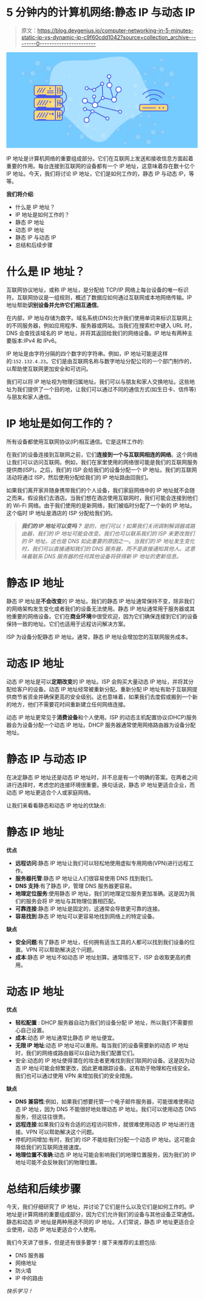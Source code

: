 # 5 分钟内的计算机网络:静态 IP 与动态 IP

> 原文：<https://blog.devgenius.io/computer-networking-in-5-minutes-static-ip-vs-dynamic-ip-c9f60cdd1042?source=collection_archive---------0----------------------->

![](img/d73e9337e2d3c85ffe7b78ec825d0ea2.png)

IP 地址是计算机网络的重要组成部分。它们在互联网上发送和接收信息方面起着重要的作用。每台连接到互联网的设备都有一个 IP 地址，这意味着存在数十亿个 IP 地址。今天，我们将讨论 IP 地址，它们是如何工作的，静态 IP 与动态 IP，等等。

**我们将介绍**:

*   什么是 IP 地址？
*   IP 地址是如何工作的？
*   静态 IP 地址
*   动态 IP 地址
*   静态 IP 与动态 IP
*   总结和后续步骤

# 什么是 IP 地址？

互联网协议地址，或称 IP 地址，是分配给 TCP/IP 网络上每台设备的唯一标识符。互联网协议是一组规则，概述了数据应如何通过互联网或本地网络传输。IP 地址帮助**识别设备并允许它们相互通信**。

在内部，IP 地址存储为数字。域名系统(DNS)允许我们使用单词来标识互联网上的不同服务器，例如应用程序、服务器或网站。当我们在搜索栏中键入 URL 时，DNS 会查找该域名的 IP 地址，并将其返回给我们的网络设备。IP 地址有两种主要版本:IPv4 和 IPv6。

IP 地址是由字符分隔的四个数字的字符串。例如，IP 地址可能是这样的:`152.132.4.23`。它们是由互联网名称与数字地址分配公司的一个部门制作的，以帮助使互联网更加安全和可访问。

我们可以将 IP 地址视为物理归属地址。我们可以与朋友和家人交换地址。这些地址为我们提供了一个目的地，让我们可以通过不同的通信方式(如生日卡、信件等)与朋友和家人通信。

# IP 地址是如何工作的？

所有设备都使用互联网协议(IP)相互通信。它是这样工作的:

在我们的设备连接到互联网之前，它们**连接到一个与互联网相连的网络**。这个网络让我们可以访问互联网。例如，我们在家里使用的网络很可能是我们的互联网服务提供商(ISP)。之后，我们的 ISP 会给我们的设备分配一个 IP 地址。我们的互联网活动将通过 ISP，然后使用分配给我们的 IP 地址路由回我们。

如果我们离开家并随身携带我们的个人设备，我们家庭网络中的 IP 地址就不会随之而来。假设我们去酒店。当我们想在酒店使用互联网时，我们可能会连接到他们的 Wi-Fi 网络。由于我们使用的是新网络，我们被临时分配了一个新的 IP 地址。这个临时 IP 地址是酒店的 ISP 分配给我们的。

> ***我们的 IP 地址可以变吗？*** *是的，他们可以！如果我们关闭调制解调器或路由器，我们的 IP 地址可能会改变。我们也可以联系我们的 ISP 来更改我们的 IP 地址。这也是 DNS 如此重要的原因之一。当我们的 IP 地址发生变化时，我们可以直接通知我们的 DNS 服务器，而不是直接通知其他人。这意味着联系 DNS 服务器的任何其他设备将获得新 IP 地址的更新信息。*

# 静态 IP 地址

静态 IP 地址是**不会改变**的 IP 地址。我们的静态 IP 地址通常保持不变，除非我们的网络架构发生变化或者我们的设备无法使用。静态 IP 地址通常用于服务器或其他重要的网络设备。它们在**商业环境**中很受欢迎，因为它们确保连接到它们的设备保持一致的地址。它们也适用于远程访问解决方案。

ISP 为设备分配静态 IP 地址。通常，静态 IP 地址会增加您的互联网服务成本。

# 动态 IP 地址

动态 IP 地址是可以**定期改变**的 IP 地址。ISP 会购买大量动态 IP 地址，并将其分配给客户的设备。动态 IP 地址经常被重新分配。重新分配 IP 地址有助于互联网提供商节省资金并确保更高的安全级别。这也意味着，如果我们去度假或搬到一个新的地方，他们不需要花时间重新建立任何网络连接。

动态 IP 地址更常见于**消费设备**和个人使用。ISP 的动态主机配置协议(DHCP)服务器会为设备分配一个动态 IP 地址。DHCP 服务器通常使用网络路由器为设备分配地址。

# 静态 IP 与动态 IP

在决定静态 IP 地址还是动态 IP 地址时，并不总是有一个明确的答案。在两者之间进行选择时，考虑您的连接环境很重要。换句话说，静态 IP 地址更适合企业，而动态 IP 地址更适合个人或家庭网络。

让我们来看看静态和动态 IP 地址的优缺点:

# 静态 IP 地址

**优点**

*   **远程访问**:静态 IP 地址让我们可以轻松地使用虚拟专用网络(VPN)进行远程工作。
*   **服务器托管**:静态 IP 地址让人们很容易使用 DNS 找到我们。
*   **DNS 支持**:有了静态 IP，管理 DNS 服务器更容易。
*   **地理定位服务**:使用静态 IP 地址，我们的地理定位服务更加准确。这是因为我们的服务会将 IP 地址与其物理位置相匹配。
*   **可靠连接**:静态 IP 地址是固定的，这通常会导致更可靠的连接。
*   **容易找到**:静态 IP 地址可以更容易地找到网络上的特定设备。

**缺点**

*   **安全问题**:有了静态 IP 地址，任何拥有适当工具的人都可以找到我们设备的位置。VPN 可以帮助解决这个问题。
*   **成本**:静态 IP 地址不如动态 IP 地址划算。通常情况下，ISP 会收取更高的费用。

# 动态 IP 地址

**优点**

*   **轻松配置** : DHCP 服务器自动为我们的设备分配 IP 地址，所以我们不需要担心自己设置。
*   **成本**:动态 IP 地址通常比静态 IP 地址便宜。
*   **无限 IP 地址**:动态 IP 地址可以重用。每当我们的设备需要新的动态 IP 地址时，我们的网络或路由器可以自动为我们配置它们。
*   安全:动态的 IP 地址使得潜在的攻击者更难找到我们联网的设备。这是因为动态 IP 地址可能会频繁更改，因此更难跟踪设备。这有助于物理和在线安全。我们也可以通过使用 VPN 来增加我们的安全措施。

**缺点**

*   **DNS 兼容性**:例如，如果我们想要托管一个电子邮件服务器，可能很难使用动态 IP 地址，因为 DNS 不能很好地处理动态 IP 地址。我们可以使用动态 DNS 服务，但这往往很贵。
*   **远程连接**:如果我们没有合适的远程访问软件，就很难使用动态 IP 地址进行连接。VPN 可以帮助解决这个问题。
*   停机时间增加:有时，我们的 ISP 不能给我们分配一个动态 IP 地址。这可能会降低我们的互联网连接速度。
*   **地理位置不准确**:动态 IP 地址可能会影响我们的地理位置服务，因为我们的 IP 地址可能不会反映我们的物理位置。

# 总结和后续步骤

今天，我们仔细研究了 IP 地址，并讨论了它们是什么以及它们是如何工作的。IP 地址是计算网络的重要组成部分，因为它们允许我们的设备与其他设备正常通信。静态和动态 IP 地址是两种用途不同的 IP 地址。人们常说，静态 IP 地址更适合企业使用，动态 IP 地址更适合个人使用。

我们今天讲了很多，但是还有很多要学！接下来推荐的主题包括:

*   DNS 服务器
*   网络地址
*   防火墙
*   IP 中的路由

*快乐学习！*